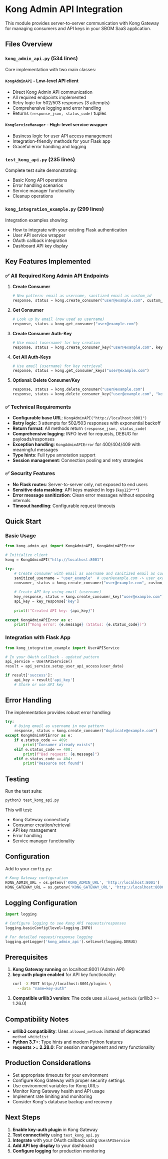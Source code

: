 # Kong Admin API Integration

This module provides server-to-server communication with Kong Gateway for managing consumers and API keys in your SBOM SaaS application.

## Files Overview

### `kong_admin_api.py` (534 lines)
Core implementation with two main classes:

#### `KongAdminAPI` - Low-level API client
- Direct Kong Admin API communication
- All required endpoints implemented
- Retry logic for 502/503 responses (3 attempts)
- Comprehensive logging and error handling
- Returns `(response_json, status_code)` tuples

#### `KongServiceManager` - High-level service wrapper  
- Business logic for user API access management
- Integration-friendly methods for your Flask app
- Graceful error handling and logging

### `test_kong_api.py` (235 lines)
Complete test suite demonstrating:
- Basic Kong API operations
- Error handling scenarios
- Service manager functionality
- Cleanup operations

### `kong_integration_example.py` (299 lines)
Integration examples showing:
- How to integrate with your existing Flask authentication
- User API service wrapper
- OAuth callback integration
- Dashboard API key display

## Key Features Implemented

### ✅ All Required Kong Admin API Endpoints

1. **Create Consumer**
   ```python
   # New pattern: email as username, sanitized email as custom_id
   response, status = kong.create_consumer("user@example.com", custom_id="user_example", tags=["paid"])
   ```

2. **Get Consumer**
   ```python
   # Look up by email (now used as username)
   response, status = kong.get_consumer("user@example.com")
   ```

3. **Create Consumer Auth-Key**
   ```python
   # Use email (username) for key creation
   response, status = kong.create_consumer_key("user@example.com", key="custom-key-123")
   ```

4. **Get All Auth-Keys**
   ```python
   # Use email (username) for key retrieval
   response, status = kong.get_consumer_keys("user@example.com")
   ```

5. **Optional: Delete Consumer/Key**
   ```python
   response, status = kong.delete_consumer("user@example.com")
   response, status = kong.delete_consumer_key("user@example.com", "key_id")
   ```

### ✅ Technical Requirements

- **Configurable base URL**: `KongAdminAPI("http://localhost:8001")`
- **Retry logic**: 3 attempts for 502/503 responses with exponential backoff
- **Return format**: All methods return `(response_json, status_code)`
- **Comprehensive logging**: INFO level for requests, DEBUG for payloads/responses
- **Exception handling**: `KongAdminAPIError` for 400/404/409 with meaningful messages
- **Type hints**: Full type annotation support
- **Session management**: Connection pooling and retry strategies

### ✅ Security Features

- **No Flask routes**: Server-to-server only, not exposed to end users
- **Sensitive data masking**: API keys masked in logs (`key123***`)
- **Error message sanitization**: Clean error messages without exposing internals
- **Timeout handling**: Configurable request timeouts

## Quick Start

### Basic Usage
```python
from kong_admin_api import KongAdminAPI, KongAdminAPIError

# Initialize client
kong = KongAdminAPI("http://localhost:8001")

try:
    # Create consumer with email as username and sanitized email as custom_id
    sanitized_username = "user_example"  # user@example.com -> user_example
    consumer, status = kong.create_consumer("user@example.com", custom_id=sanitized_username)
    
    # Create API key using email (username)
    key_response, status = kong.create_consumer_key("user@example.com")
    api_key = key_response['key']
    
    print(f"Created API key: {api_key}")
    
except KongAdminAPIError as e:
    print(f"Kong error: {e.message} (Status: {e.status_code})")
```

### Integration with Flask App
```python
from kong_integration_example import UserAPIService

# In your OAuth callback - updated pattern
api_service = UserAPIService()
result = api_service.setup_user_api_access(user_data)

if result['success']:
    api_key = result['api_key']
    # Store or use API key
```

## Error Handling

The implementation provides robust error handling:

```python
try:
    # Using email as username in new pattern
    response, status = kong.create_consumer("duplicate@example.com")
except KongAdminAPIError as e:
    if e.status_code == 409:
        print("Consumer already exists")
    elif e.status_code == 400:
        print(f"Bad request: {e.message}")
    elif e.status_code == 404:
        print("Resource not found")
```

## Testing

Run the test suite:
```bash
python3 test_kong_api.py
```

This will test:
- Kong Gateway connectivity
- Consumer creation/retrieval
- API key management
- Error handling
- Service manager functionality

## Configuration

Add to your `config.py`:
```python
# Kong Gateway configuration
KONG_ADMIN_URL = os.getenv('KONG_ADMIN_URL', 'http://localhost:8001')
KONG_GATEWAY_URL = os.getenv('KONG_GATEWAY_URL', 'http://localhost:8000')
```

## Logging Configuration

```python
import logging

# Configure logging to see Kong API requests/responses
logging.basicConfig(level=logging.INFO)

# For detailed request/response logging
logging.getLogger('kong_admin_api').setLevel(logging.DEBUG)
```

## Prerequisites

1. **Kong Gateway running** on localhost:8001 (Admin API)
2. **key-auth plugin enabled** for API key functionality:
   ```bash
   curl -X POST http://localhost:8001/plugins \
     --data "name=key-auth"
   ```
3. **Compatible urllib3 version**: The code uses `allowed_methods` (urllib3 >= 1.26.0)

## Compatibility Notes

- **urllib3 compatibility**: Uses `allowed_methods` instead of deprecated `method_whitelist`
- **Python 3.7+**: Type hints and modern Python features
- **requests >= 2.28.0**: For session management and retry functionality

## Production Considerations

- Set appropriate timeouts for your environment
- Configure Kong Gateway with proper security settings
- Use environment variables for Kong URLs
- Monitor Kong Gateway health and API usage
- Implement rate limiting and monitoring
- Consider Kong's database backup and recovery

## Next Steps

1. **Enable key-auth plugin** in Kong Gateway
2. **Test connectivity** using `test_kong_api.py`
3. **Integrate** with your OAuth callback using `UserAPIService`
4. **Add API key display** to your dashboard
5. **Configure logging** for production monitoring
